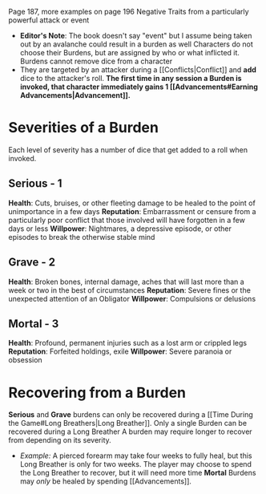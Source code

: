Page 187, more examples on page 196
Negative Traits from a particularly powerful attack or event
- **Editor's Note**: The book doesn't say "event" but I assume being taken out by an avalanche could result in a burden as well
Characters do not choose their Burdens, but are assigned by who or what inflicted it.
Burdens cannot remove dice from a character
- They are targeted by an attacker during a [[Conflicts|Conflict]] and **add** dice to the attacker's roll.
**The first time in any session a Burden is invoked, that character immediately gains 1 [[Advancements#Earning Advancements|Advancement]].**
# Severities of a Burden
Each level of severity has a number of dice that get added to a roll when invoked.
## Serious - 1
**Health**: Cuts, bruises, or other fleeting damage to be healed to the point of unimportance in a few days
**Reputation**: Embarrassment or censure from a particularly poor conflict that those involved will have forgotten in a few days or less
**Willpower**: Nightmares, a depressive episode, or other episodes to break the otherwise stable mind
## Grave - 2
**Health**: Broken bones, internal damage, aches that will last more than a week or two in the best of circumstances
**Reputation**: Severe fines or the unexpected attention of an Obligator
**Willpower**: Compulsions or delusions
## Mortal - 3
**Health**: Profound, permanent injuries such as a lost arm or crippled legs
**Reputation**: Forfeited holdings, exile
**Willpower**: Severe paranoia or obsession
# Recovering from a Burden
**Serious** and **Grave** burdens can only be recovered during a [[Time During the Game#Long Breathers|Long Breather]].
Only a single Burden can be recovered during a Long Breather
A burden may require longer to recover from depending on its severity.
- _Example:_ A pierced forearm may take four weeks to fully heal, but this Long Breather is only for two weeks. The player may choose to spend the Long Breather to recover, but it will need more time
**Mortal** Burdens may _only_ be healed by spending [[Advancements]].